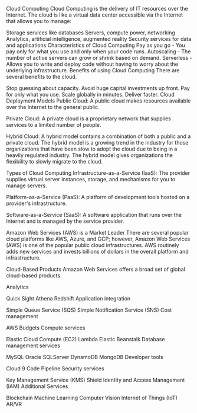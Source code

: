 Cloud Computing
Cloud Computing is the delivery of IT resources over the Internet. The cloud is like a virtual data center accessible via the Internet that allows you to manage:

Storage services like databases
Servers, compute power, networking
Analytics, artificial intelligence, augmented reality
Security services for data and applications
Characteristics of Cloud Computing
Pay as you go - You pay only for what you use and only when your code runs.
Autoscaling - The number of active servers can grow or shrink based on demand.
Serverless - Allows you to write and deploy code without having to worry about the underlying infrastructure.
Benefits of using Cloud Computing
There are several benefits to the cloud.

Stop guessing about capacity.
Avoid huge capital investments up front.
Pay for only what you use.
Scale globally in minutes.
Deliver faster.
Cloud Deployment Models
Public Cloud: A public cloud makes resources available over the Internet to the general public.

Private Cloud: A private cloud is a proprietary network that supplies services to a limited number of people.

Hybrid Cloud: A hybrid model contains a combination of both a public and a private cloud. The hybrid model is a growing trend in the industry for those organizations that have been slow to adopt the cloud due to being in a heavily regulated industry. The hybrid model gives organizations the flexibility to slowly migrate to the cloud.

Types of Cloud Computing
Infrastructure-as-a-Service (IaaS): The provider supplies virtual server instances, storage, and mechanisms for you to manage servers.

Platform-as-a-Service (PaaS): A platform of development tools hosted on a provider's infrastructure.

Software-as-a-Service (SaaS): A software application that runs over the Internet and is managed by the service provider.

Amazon Web Services (AWS) is a Market Leader
There are several popular cloud platforms like AWS, Azure, and GCP; however, Amazon Web Services (AWS) is one of the popular public cloud infrastructures. AWS routinely adds new services and invests billions of dollars in the overall platform and infrastructure.

Cloud-Based Products
Amazon Web Services offers a broad set of global cloud-based products.

Analytics

Quick Sight
Athena
Redshift
Application integration

Simple Queue Service (SQS)
Simple Notification Service (SNS)
Cost management

AWS Budgets
Compute services

Elastic Cloud Compute (EC2)
Lambda
Elastic Beanstalk
Database management services

MySQL
Oracle
SQLServer
DynamoDB
MongoDB
Developer tools

Cloud 9
Code Pipeline
Security services

Key Management Service (KMS)
Shield
Identity and Access Management (IAM)
Additional Services

Blockchain
Machine Learning
Computer Vision
Internet of Things (IoT)
AR/VR



